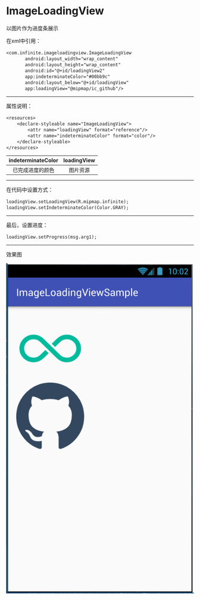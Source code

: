 # ImageLoadingView
以图片作为进度条展示


在xml中引用：
```
<com.infinite.imageloadingview.ImageLoadingView
       android:layout_width="wrap_content"
       android:layout_height="wrap_content"
       android:id="@+id/loadingView2"
       app:indeterminateColor="#00bb9c"
       android:layout_below="@+id/loadingView"
       app:loadingView="@mipmap/ic_github"/>
```
---
属性说明：
```
<resources>
    <declare-styleable name="ImageLoadingView">
        <attr name="loadingView" format="reference"/>
        <attr name="indeterminateColor" format="color"/>
    </declare-styleable>
</resources>
```

|indeterminateColor|loadingView|
|:-:|:-:|
|已完成进度的颜色|图片资源|

---
在代码中设置方式：

```
loadingView.setLoadingView(R.mipmap.infinite);
loadingView.setIndeterminateColor(Color.GRAY);
```
---
最后，设置进度：

```
loadingView.setProgress(msg.arg1);
```
---

效果图

![](https://github.com/infinite-Zh/ImageLoadingView/raw/master/GIF.gif)
